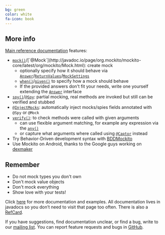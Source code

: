 ```yaml
---
bg: green
color: white
fa-icon: book
---
```


## More info

[Main reference documentation](http://javadoc.io/page/org.mockito/mockito-core/latest/org/mockito/Mockito.html) features:

* [`mock()`](http://javadoc.io/page/org.mockito/mockito-core/latest/org/mockito/Mockito.html#mock(java.lang.Class))/[`@Mock`](http://javadoc.io/page/org.mockito/mockito-core/latest/org/mockito/Mock.html): create mock
     * optionally specify how it should behave via [`Answer`](http://javadoc.io/page/org.mockito/mockito-core/latest/org/mockito/Mockito.html#field_summary)/[`ReturnValues`](http://javadoc.io/page/org.mockito/mockito-core/latest/org/mockito/ReturnValues.html)/[`MockSettings`](http://javadoc.io/page/org.mockito/mockito-core/latest/org/mockito/MockSettings.html)
     * [`when()`](http://javadoc.io/page/org.mockito/mockito-core/latest/org/mockito/Mockito.html#when(T))/[`given()`](http://javadoc.io/page/org.mockito/mockito-core/latest/org/mockito/BDDMockito.html#given(T)) to specify how a mock should behave
     * If the provided answers don't fit your needs, write one yourself extending the [`Answer`](http://javadoc.io/page/org.mockito/mockito-core/latest/org/mockito/stubbing/Answer.html) interface
* [`spy()`](http://javadoc.io/page/org.mockito/mockito-core/latest/org/mockito/Mockito.html#spy(T))/[`@Spy`](http://javadoc.io/page/org.mockito/mockito-core/latest/org/mockito/Spy.html):
  partial mocking, real methods are invoked but still can be verified and stubbed
* [`@InjectMocks`](http://javadoc.io/page/org.mockito/mockito-core/latest/org/mockito/InjectMocks.html): automatically inject mocks/spies fields annotated with `@Spy` or `@Mock`
* [`verify()`](http://javadoc.io/page/org.mockito/mockito-core/latest/org/mockito/Mockito.html#verify(T)): to check methods were called with given arguments
    * can use flexible argument matching, for example any expression via the [`any()`](http://javadoc.io/page/org.mockito/mockito-core/latest/org/mockito/Matchers.html#any())
    * or capture what arguments where called using [`@Captor`](http://javadoc.io/page/org.mockito/mockito-core/latest/org/mockito/Captor.html) instead
* Try Behavior-Driven development syntax with [BDDMockito](http://javadoc.io/page/org.mockito/mockito-core/latest/org/mockito/BDDMockito.html)
* Use Mockito on Android, thanks to the Google guys working on [dexmaker](https://github.com/crittercism/dexmaker)

## Remember

* Do not mock types you don't own
* Don't mock value objects
* Don't mock everything
* Show love with your tests!

Click [here](http://javadoc.io/page/org.mockito/mockito-core/latest/org/mockito/Mockito.html) for more documentation and examples.
All documentation lives in javadocs so you don’t need to visit that page too often.
There is also a [RefCard](http://refcardz.dzone.com/refcardz/mockito).

If you have suggestions, find documentation unclear, or find a bug, write to our [mailing list](http://groups.google.com/group/mockito).
You can report feature requests and bugs in [GitHub](https://github.com/mockito/mockito/issues).
